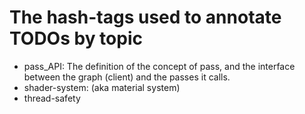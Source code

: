 # The hash-tags used to annotate TODOs by topic

* pass_API: The definition of the concept of pass, and the interface between the graph (client) and the passes it calls.
* shader-system: (aka material system)
* thread-safety